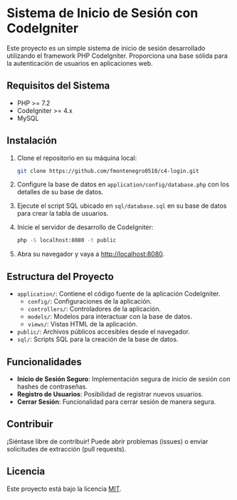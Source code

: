 # Sistema de Inicio de Sesión con CodeIgniter

Este proyecto es un simple sistema de inicio de sesión desarrollado utilizando el framework PHP CodeIgniter. Proporciona una base sólida para la autenticación de usuarios en aplicaciones web.

## Requisitos del Sistema

- PHP >= 7.2
- CodeIgniter >= 4.x
- MySQL

## Instalación

1. Clone el repositorio en su máquina local:

   ```bash
   git clone https://github.com/fmontenegro0510/c4-login.git
   ```

2. Configure la base de datos en `application/config/database.php` con los detalles de su base de datos.

3. Ejecute el script SQL ubicado en `sql/database.sql` en su base de datos para crear la tabla de usuarios.

4. Inicie el servidor de desarrollo de CodeIgniter:

   ```bash
   php -S localhost:8080 -t public
   ```

5. Abra su navegador y vaya a [http://localhost:8080](http://localhost:8080).

## Estructura del Proyecto

- `application/`: Contiene el código fuente de la aplicación CodeIgniter.
  - `config/`: Configuraciones de la aplicación.
  - `controllers/`: Controladores de la aplicación.
  - `models/`: Modelos para interactuar con la base de datos.
  - `views/`: Vistas HTML de la aplicación.
- `public/`: Archivos públicos accesibles desde el navegador.
- `sql/`: Scripts SQL para la creación de la base de datos.

## Funcionalidades

- **Inicio de Sesión Seguro**: Implementación segura de inicio de sesión con hashes de contraseñas.
- **Registro de Usuarios**: Posibilidad de registrar nuevos usuarios.
- **Cerrar Sesión**: Funcionalidad para cerrar sesión de manera segura.

## Contribuir

¡Siéntase libre de contribuir! Puede abrir problemas (issues) o enviar solicitudes de extracción (pull requests).

## Licencia

Este proyecto está bajo la licencia [MIT](LICENSE).
